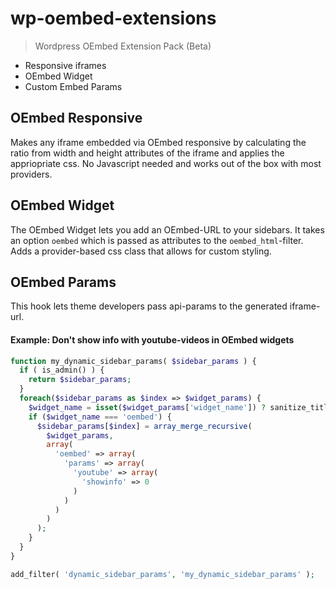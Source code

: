 wp-oembed-extensions
====================

> Wordpress OEmbed Extension Pack (Beta)

* Responsive iframes
* OEmbed Widget
* Custom Embed Params


## OEmbed Responsive

Makes any iframe embedded via OEmbed responsive by calculating the ratio from width and height attributes of the iframe and applies the appriopriate css. No Javascript needed and works out of the box with most providers.

## OEmbed Widget

The OEmbed Widget lets you add an OEmbed-URL to your sidebars.
It takes an option `oembed` which is passed as attributes to the `oembed_html`-filter.
Adds a provider-based css class that allows for custom styling.

## OEmbed Params

This hook lets theme developers pass api-params to the generated iframe-url.

#### Example: Don't show info with youtube-videos in OEmbed widgets

```php
function my_dynamic_sidebar_params( $sidebar_params ) {
  if ( is_admin() ) {
    return $sidebar_params;
  }
  foreach($sidebar_params as $index => $widget_params) {
    $widget_name = isset($widget_params['widget_name']) ? sanitize_title($widget_params['widget_name']) : '';
    if ($widget_name === 'oembed') {
      $sidebar_params[$index] = array_merge_recursive( 
        $widget_params,
        array(
          'oembed' => array(
            'params' => array(
              'youtube' => array(
                'showinfo' => 0
              )
            )
          )
        )
      );
    } 
  }
}

add_filter( 'dynamic_sidebar_params', 'my_dynamic_sidebar_params' );
```
